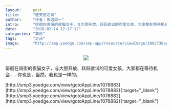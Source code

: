 ```yaml
---
layout:     post
title:      "堕天使之诗"
author:     "作者：坂边周一"
intro:      "徘徊在闹街的夜猫女子，与大胆开放、跃跃欲试的可爱女孩，大家都在等待机会……你也是，当然，我也是一样的。"
date:       "2018-02-14 12:17:12"
categories: "其他"
tags:       "之诗"
image:      "http://smp.yoedge.com/smp-app/resource/viewImage/1002736appline.png"
---
```

<div style="text-align: center">
<p><img src="http://smp.yoedge.com/smp-app/resource/viewImage/1002736appline.png"/></p>
</div>
<p class="post-meta">
<span>徘徊在闹街的夜猫女子，与大胆开放、跃跃欲试的可爱女孩，大家都在等待机会……你也是，当然，我也是一样的。</span>
</p>
[http://smp3.yoedge.com/view/gotoAppLine/1078883](http://smp3.yoedge.com/view/gotoAppLine/1078883){:target="_blank"}
[http://smp3.yoedge.com/view/gotoAppLine/1078882](http://smp3.yoedge.com/view/gotoAppLine/1078882){:target="_blank"}



